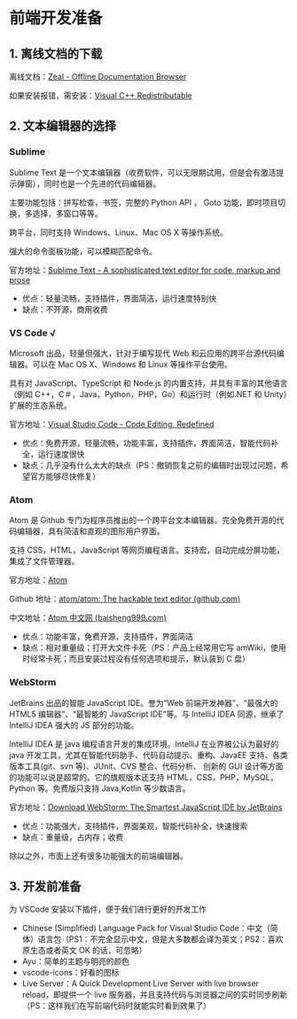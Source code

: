 # 前端开发准备

## 1. 离线文档的下载

离线文档：[Zeal - Offline Documentation Browser](https://zealdocs.org/)

如果安装报错，需安装：[Visual C++ Redistributable](https://www.microsoft.com/en-us/download/details.aspx?id=48145)

## 2. 文本编辑器的选择

### Sublime

Sublime Text 是一个文本编辑器（收费软件，可以无限期试用，但是会有激活提示弹窗），同时也是一个先进的代码编辑器。

主要功能包括：拼写检查，书签，完整的 Python API ， Goto 功能，即时项目切换，多选择，多窗口等等。

跨平台，同时支持 Windows、Linux、Mac OS X 等操作系统。

强大的命令面板功能，可以模糊匹配命令。

官方地址：[Sublime Text - A sophisticated text editor for code, markup and prose](https://www.sublimetext.com/)

- 优点：轻量流畅，支持插件，界面简洁，运行速度特别快
- 缺点：不开源，商用收费

### VS Code √

Microsoft 出品，轻量但强大，针对于编写现代 Web 和云应用的跨平台源代码编辑器。可以在 Mac OS X、Windows 和 Linux 等操作平台使用。

具有对 JavaScript、TypeScript 和 Node.js 的内置支持，并具有丰富的其他语言（例如 C++，C＃，Java，Python，PHP，Go）和运行时（例如.NET 和 Unity）扩展的生态系统。

官方地址：[Visual Studio Code - Code Editing. Redefined](https://code.visualstudio.com/)

- 优点：免费开源，轻量流畅，功能丰富，支持插件，界面简洁，智能代码补全，运行速度很快
- 缺点：几乎没有什么太大的缺点（PS：撤销恢复之前的编辑时出现过问题，希望官方能够尽快修复）

### Atom

Atom 是 Github 专门为程序员推出的一个跨平台文本编辑器。完全免费开源的代码编辑器，具有简洁和直观的图形用户界面。

支持 CSS，HTML，JavaScript 等网页编程语言。支持宏，自动完成分屏功能，集成了文件管理器。

官方地址：[Atom](https://atom.io/)

Github 地址：[atom/atom: The hackable text editor (github.com)](https://github.com/atom/atom)

中文地址：[Atom 中文网 (baisheng999.com)](http://atom.baisheng999.com/)

- 优点：功能丰富，免费开源，支持插件，界面简洁
- 缺点：相对重量级；打开大文件卡死（PS：产品上经常用它写 amWiki，使用时经常卡死；而且安装过程没有任何选项和提示，默认装到 C 盘）

### WebStorm

JetBrains 出品的智能 JavaScript IDE。誉为“Web 前端开发神器”、“最强大的 HTML5 编辑器”、“最智能的 JavaScript IDE”等。与 IntelliJ IDEA 同源，继承了 IntelliJ IDEA 强大的 JS 部分的功能。

IntelliJ IDEA 是 java 编程语言开发的集成环境。IntelliJ 在业界被公认为最好的 java 开发工具，尤其在智能代码助手、代码自动提示、重构、JavaEE 支持、各类版本工具(git、svn 等)、JUnit、CVS 整合、代码分析、 创新的 GUI 设计等方面的功能可以说是超常的。它的旗舰版本还支持 HTML，CSS，PHP，MySQL，Python 等。免费版只支持 Java,Kotlin 等少数语言。

官方地址：[Download WebStorm: The Smartest JavaScript IDE by JetBrains](https://www.jetbrains.com/webstorm/download/#section=windows)

- 优点：功能强大，支持插件，界面美观，智能代码补全，快速搜索
- 缺点：重量级，占内存；收费

除以之外，市面上还有很多功能强大的前端编辑器。

## 3. 开发前准备

为 VSCode 安装以下插件，便于我们进行更好的开发工作

- Chinese (Simplified) Language Pack for Visual Studio Code：中文（简体）语言包（PS1：不完全显示中文，但是大多数都会译为英文；PS2：喜欢原生态或者英文 OK 的话，可忽略）
- Ayu：简单的主题与明亮的颜色
- vscode-icons：好看的图标
- Live Server：A Quick Development Live Server with live browser reload，即提供一个 live 服务器，并且支持代码与浏览器之间的实时同步刷新（PS：这样我们在写前端代码时就能实时看到效果了）
